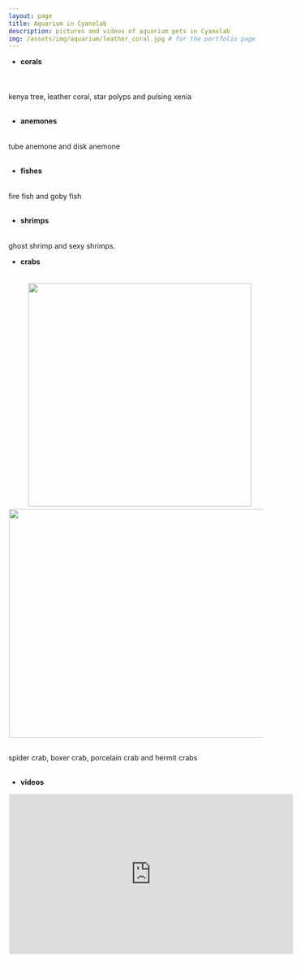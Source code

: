 ```yaml
---
layout: page
title: Aquarium in Cyanolab
description: pictures and videos of aquarium pets in Cyanolab
img: /assets/img/aquarium/leather_coral.jpg # for the portfolio page
---
```



- **corals**

<div class="img_row"  id="aquarium_coral1" align="center" style="border: thin solid white">
    <img class="col one center" src="{{ site.baseurl }}/assets/img/aquarium/kenya_tree_coral.jpg" alt="" title="kenya tree coral" style="margin: 0px 20px"/>
    <img class="col one center" src="{{ site.baseurl }}/assets/img/aquarium/leather_coral.jpg" alt="" title="leather coral" style="margin: 0px 20px"/>
</div>
<div class="img_row"  id="aquarium_coral2" align="center" style="border: thin solid white">
    <img class="col one center" src="{{ site.baseurl }}/assets/img/aquarium/star_polyps.jpg" alt="" title="star polyps" style="margin: 0px 20px"/>
    <img class="col one center" src="{{ site.baseurl }}/assets/img/aquarium/pulsing_xenia_coral.jpg" alt="" title="pulsing xenia coral" style="margin: 0px 20px"/>
</div>

<div class="col three caption">
    kenya tree, leather coral, star polyps and pulsing xenia
</div>
<br/>


- **anemones**


<div class="img_row"  id="aquarium_anemone" align="center" style="border: thin solid white">
    <img class="col one center" src="{{ site.baseurl }}/assets/img/aquarium/tube_anemone.jpg" alt="" title="tube anemone" style="margin: 0px 20px"/>
    <img class="col one center" src="{{ site.baseurl }}/assets/img/aquarium/disk_anemone.jpg" alt="" title="disk anemone" style="margin: 0px 20px"/>
</div>
<div class="col three caption">
    tube anemone and disk anemone
</div>

<br/>


- **fishes**

<div class="img_row"  id="aquarium_fish" align="center" style="border: thin solid white">
    <img class="col one center" src="{{ site.baseurl }}/assets/img/aquarium/firefish.jpg" alt="" title="fire fish" style="margin: 0px 20px"/>
    <img class="col one center" src="{{ site.baseurl }}/assets/img/aquarium/goby_fish.jpg" alt="" title="goby fish" style="margin: 0px 20px"/>
</div>
<div class="col three caption">
    fire fish and goby fish
</div>
<br/>


- **shrimps**

<div class="img_row" id="aquarium_shrimp" align="center" style="border: thin solid white">
    <img class="col one left" src="{{ site.baseurl }}/assets/img/aquarium/ghost_shrimp.jpg" alt="" title="ghost shrimp"/>
    <img class="col one left" src="{{ site.baseurl }}/assets/img/aquarium/sexy_shrimp_and_cauliflower_coral.jpg" alt="" title="sexy shrimp and cauliflower coral"/>
    <img class="col one left" src="{{ site.baseurl }}/assets/img/aquarium/three_sexy_shrimps.jpg" alt="" title="three sexy shrimps"/>
</div>
<div class="col three caption">
    ghost shrimp and sexy shrimps.
</div>


- **crabs**

<div class="img_row"  id="aquarium_crab1" align="center" style="border: thin solid white">
    <img class="col one center" src="{{ site.baseurl }}/assets/img/aquarium/spider_crab_and_cauliflower_coral.jpg" alt="" title="spider crab and cauliflower coral" style="margin: 0px 20px"/>
    <img class="col one center" src="{{ site.baseurl }}/assets/img/aquarium/boxer_crab.jpg" alt="" title="boxer crab" style="margin: 0px 20px"/>
</div>
<div class="img_row"  id="aquarium_crab2" align="center" style="border: thin solid white">
    <img class="col one left" src="{{ site.baseurl }}/assets/img/aquarium/hermit_crab.jpg" alt="" title="hermit crab" style="margin: 0px 5px"/>
    <img class="col two left" src="{{ site.baseurl }}/assets/img/aquarium/porcelain_crab.jpg" alt="" title="porcelain crab" style="width:440px;margin: 0px 5px" />
</div>
<div class="img_row" id="aquarium_crab3" align="center" style="height:480px;border: thin solid white">
    <img class="col three center" src="{{ site.baseurl }}/assets/img/aquarium/two_hermit_crabs.jpg" alt="" title="two hermit crabs" style="height:450px;width:680px;margin: 0px 0px"/>
</div>
<div class="col three caption">
    spider crab, boxer crab, porcelain crab and hermit crabs
</div>
<br/>


- **videos**

<div class="img_row" id="aquarium_crab3" align="center" style="height:350px;border: thin solid white">
    <iframe width="560" height="315" src="https://www.youtube.com/embed/videoseries?list=PLf-1eex09p0eBViBQ_CF1lSKQaMuJcK4s" frameborder="0" allowfullscreen></iframe>
</div>
